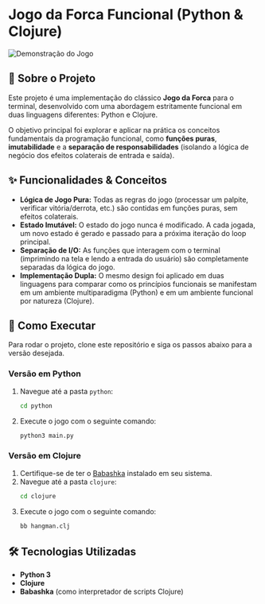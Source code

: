 # Jogo da Forca Funcional (Python & Clojure)

![Demonstração do Jogo](demo.gif)

## 📖 Sobre o Projeto

Este projeto é uma implementação do clássico **Jogo da Forca** para o terminal, desenvolvido com uma abordagem estritamente funcional em duas linguagens diferentes: Python e Clojure.

O objetivo principal foi explorar e aplicar na prática os conceitos fundamentais da programação funcional, como **funções puras**, **imutabilidade** e a **separação de responsabilidades** (isolando a lógica de negócio dos efeitos colaterais de entrada e saída).

## ✨ Funcionalidades & Conceitos

* **Lógica de Jogo Pura:** Todas as regras do jogo (processar um palpite, verificar vitória/derrota, etc.) são contidas em funções puras, sem efeitos colaterais.
* **Estado Imutável:** O estado do jogo nunca é modificado. A cada jogada, um novo estado é gerado e passado para a próxima iteração do loop principal.
* **Separação de I/O:** As funções que interagem com o terminal (imprimindo na tela e lendo a entrada do usuário) são completamente separadas da lógica do jogo.
* **Implementação Dupla:** O mesmo design foi aplicado em duas linguagens para comparar como os princípios funcionais se manifestam em um ambiente multiparadigma (Python) e em um ambiente funcional por natureza (Clojure).

## 🚀 Como Executar

Para rodar o projeto, clone este repositório e siga os passos abaixo para a versão desejada.

### Versão em Python

1.  Navegue até a pasta `python`:
    ```sh
    cd python
    ```
2.  Execute o jogo com o seguinte comando:
    ```sh
    python3 main.py
    ```

### Versão em Clojure

1.  Certifique-se de ter o [Babashka](https://babashka.org/) instalado em seu sistema.
2.  Navegue até a pasta `clojure`:
    ```sh
    cd clojure
    ```
3.  Execute o jogo com o seguinte comando:
    ```sh
    bb hangman.clj
    ```

## 🛠️ Tecnologias Utilizadas

* **Python 3**
* **Clojure**
* **Babashka** (como interpretador de scripts Clojure)